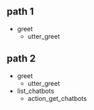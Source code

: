 ## path 1
* greet
  - utter_greet

## path 2
* greet
  - utter_greet
* list_chatbots
  - action_get_chatbots
